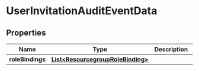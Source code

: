 # UserInvitationAuditEventData

## Properties
Name | Type | Description | Notes
------------ | ------------- | ------------- | -------------
**roleBindings** | [**List&lt;ResourcegroupRoleBinding&gt;**](ResourcegroupRoleBinding.md) |  |  [optional]
